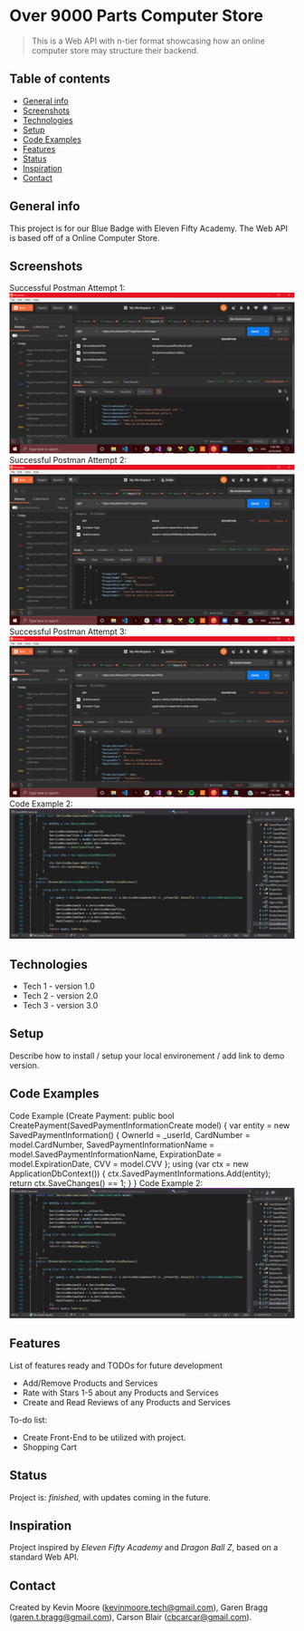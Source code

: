 # Over 9000 Parts Computer Store
> This is a Web API with n-tier format showcasing how an online computer store may structure their backend.

## Table of contents
* [General info](#general-info)
* [Screenshots](#screenshots)
* [Technologies](#technologies)
* [Setup](#setup)
* [Code Examples](#code-examples)
* [Features](#features)
* [Status](#status)
* [Inspiration](#inspiration)
* [Contact](#contact)

## General info
This project is for our Blue Badge with Eleven Fifty Academy. The Web API is based off of a Online Computer Store.

## Screenshots
Successful Postman Attempt 1:
![Successful Postman Attempt 1](./Assets/Postman1.png)
Successful Postman Attempt 2:
![Successful Postman Attempt 2](./Assets/Postman2.png)
Successful Postman Attempt 3:
![Successful Postman Attempt 3](./Assets/Postman3.png)
Code Example 2:
![Code Example 2](./Assets/Code2.png)

## Technologies
* Tech 1 - version 1.0
* Tech 2 - version 2.0
* Tech 3 - version 3.0

## Setup
Describe how to install / setup your local environement / add link to demo version.

## Code Examples
Code Example (Create Payment:
public bool CreatePayment(SavedPaymentInformationCreate model)
        {
            var entity =
                new SavedPaymentInformation()
                {
                    OwnerId = _userId,
                    CardNumber = model.CardNumber,
                    SavedPaymentInformationName = model.SavedPaymentInformationName,
                    ExpirationDate = model.ExpirationDate,
                    CVV = model.CVV
                };
            using (var ctx = new ApplicationDbContext())
            {
                ctx.SavedPaymentInformations.Add(entity);
                return ctx.SaveChanges() == 1;
            }
        }
Code Example 2:
![Code Example 2](./Assets/Code2.png)

## Features
List of features ready and TODOs for future development
* Add/Remove Products and Services
* Rate with Stars 1-5 about any Products and Services
* Create and Read Reviews of any Products and Services

To-do list:
* Create Front-End to be utilized with project.
* Shopping Cart

## Status
Project is: _finished_, with updates coming in the future.

## Inspiration
Project inspired by _Eleven Fifty Academy_ and _Dragon Ball Z_, based on a standard Web API.

## Contact
Created by Kevin Moore (kevinmoore.tech@gmail.com), Garen Bragg (garen.t.bragg@gmail.com), Carson Blair (cbcarcar@gmail.com).